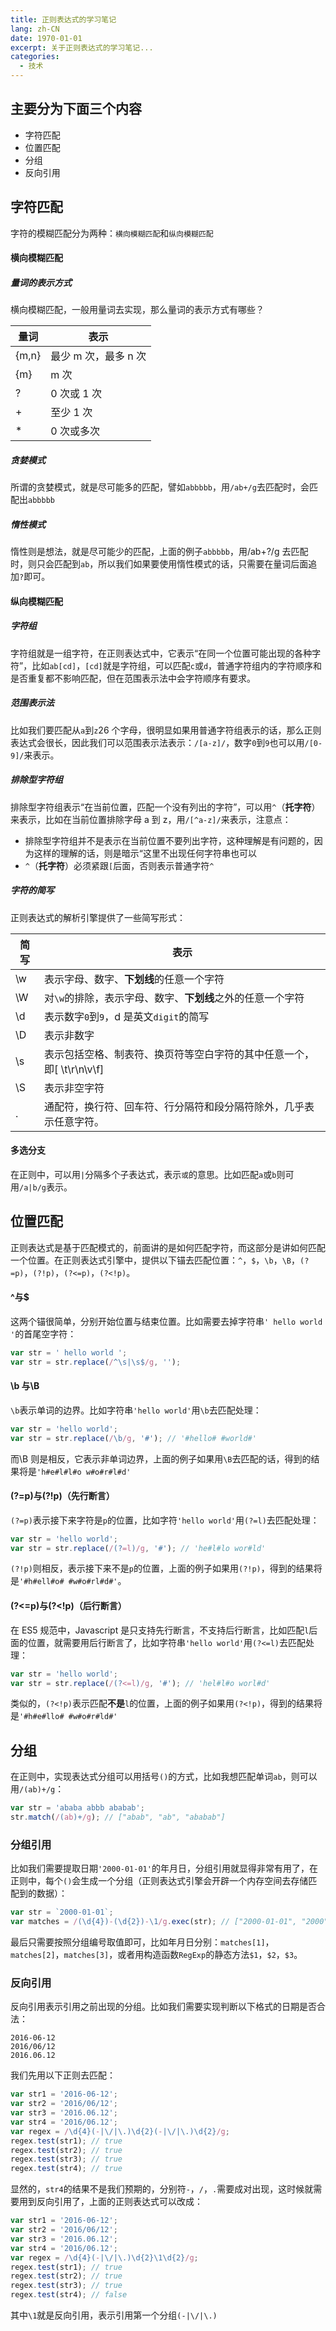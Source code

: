 ```yaml
---
title: 正则表达式的学习笔记
lang: zh-CN
date: 1970-01-01
excerpt: 关于正则表达式的学习笔记...
categories:
  - 技术
---
```


## 主要分为下面三个内容

- 字符匹配
- 位置匹配
- 分组
- 反向引用

## 字符匹配

字符的模糊匹配分为两种：`横向模糊匹配`和`纵向模糊匹配`

#### 横向模糊匹配

##### 量词的表示方式

横向模糊匹配，一般用量词去实现，那么量词的表示方式有哪些？

| 量词  | 表示                 |
| ----- | -------------------- |
| {m,n} | 最少 m 次，最多 n 次 |
| {m}   | m 次                 |
| ?     | 0 次或 1 次          |
| +     | 至少 1 次            |
| \*    | 0 次或多次           |

##### 贪婪模式

所谓的贪婪模式，就是尽可能多的匹配，譬如`abbbbb`，用`/ab+/g`去匹配时，会匹配出`abbbbb`

##### 惰性模式

惰性则是想法，就是尽可能少的匹配，上面的例子`abbbbb`，用/ab+?/g 去匹配时，则只会匹配到`ab`，所以我们如果要使用惰性模式的话，只需要在量词后面追加`?`即可。

#### 纵向模糊匹配

##### 字符组

字符组就是一组字符，在正则表达式中，它表示“在同一个位置可能出现的各种字符”，比如`ab[cd]`，`[cd]`就是字符组，可以匹配`c`或`d`，普通字符组内的字符顺序和是否重复都不影响匹配，但在范围表示法中会字符顺序有要求。

##### 范围表示法

比如我们要匹配从`a`到`z`26 个字母，很明显如果用普通字符组表示的话，那么正则表达式会很长，因此我们可以范围表示法表示：`/[a-z]/`，数字`0`到`9`也可以用`/[0-9]/`来表示。

##### 排除型字符组

排除型字符组表示“在当前位置，匹配一个没有列出的字符”，可以用`^`（**托字符**）来表示，比如在当前位置排除字母 a 到 z，用`/[^a-z]/`来表示，注意点：

- 排除型字符组并不是表示在当前位置不要列出字符，这种理解是有问题的，因为这样的理解的话，则是暗示“这里不出现任何字符串也可以
- `^`（**托字符**）必须紧跟`[`后面，否则表示普通字符`^`

##### 字符的简写

正则表达式的解析引擎提供了一些简写形式：

| 简写 | 表示                                                                  |
| ---- | --------------------------------------------------------------------- |
| \w   | 表示字母、数字、**下划线**的任意一个字符                              |
| \W   | 对`\w`的排除，表示字母、数字、**下划线**之外的任意一个字符            |
| \d   | 表示数字`0`到`9`，d 是英文`digit`的简写                               |
| \D   | 表示非数字                                                            |
| \s   | 表示包括空格、制表符、换页符等空白字符的其中任意一个，即[ \t\r\n\v\f] |
| \S   | 表示非空字符                                                          |
| .    | 通配符，换行符、回车符、行分隔符和段分隔符除外，几乎表示任意字符。    |

#### 多选分支

在正则中，可以用`|`分隔多个子表达式，表示`或`的意思。比如匹配`a`或`b`则可用`/a|b/g`表示。

## 位置匹配

正则表达式是基于匹配模式的，前面讲的是如何匹配字符，而这部分是讲如何匹配一个位置。在正则表达式引擎中，提供以下锚去匹配位置：`^`，`$`，`\b`，`\B`，`(?=p)`，`(?!p)`，`(?<=p)`，`(?<!p)`。

#### ^与$

这两个锚很简单，分别开始位置与结束位置。比如需要去掉字符串`' hello world '`的首尾空字符：

```js
var str = ' hello world ';
var str = str.replace(/^\s|\s$/g, '');
```

#### \b 与\B

`\b`表示单词的边界。比如字符串`'hello world'`用`\b`去匹配处理：

```js
var str = 'hello world';
var str = str.replace(/\b/g, '#'); // '#hello# #world#'
```

而\B 则是相反，它表示非单词边界，上面的例子如果用`\B`去匹配的话，得到的结果将是`'h#e#l#l#o w#o#r#l#d'`

#### (?=p)与(?!p)（先行断言）

`(?=p)`表示接下来字符是`p`的位置，比如字符`'hello world'`用`(?=l)`去匹配处理：

```js
var str = 'hello world';
var str = str.replace(/(?=l)/g, '#'); // 'he#l#lo wor#ld'
```

`(?!p)`则相反，表示接下来不是`p`的位置，上面的例子如果用`(?!p)`，得到的结果将是`'#h#ell#o# #w#o#rl#d#'`。

#### (?<=p)与(?<!p)（后行断言）

在 ES5 规范中，Javascript 是只支持先行断言，不支持后行断言，比如匹配`l`后面的位置，就需要用后行断言了，比如字符串`'hello world'`用`(?<=l)`去匹配处理：

```js
var str = 'hello world';
var str = str.replace(/(?<=l)/g, '#'); // 'hel#l#o worl#d'
```

类似的，`(?<!p)`表示匹配**不是**`l`的位置，上面的例子如果用`(?<!p)`，得到的结果将是`'#h#e#llo# #w#o#r#ld#'`

## 分组

在正则中，实现表达式分组可以用括号`()`的方式，比如我想匹配单词`ab`，则可以用`/(ab)+/g`：

```js
var str = 'ababa abbb ababab';
str.match(/(ab)+/g); // ["abab", "ab", "ababab"]
```

### 分组引用

比如我们需要提取日期`'2000-01-01'`的年月日，分组引用就显得非常有用了，在正则中，每个`()`会生成一个分组（正则表达式引擎会开辟一个内存空间去存储匹配到的数据）：

```js
var str = `2000-01-01`;
var matches = /(\d{4})-(\d{2})-\1/g.exec(str); // ["2000-01-01", "2000", "01", "01"]
```

最后只需要按照分组编号取值即可，比如年月日分别：`matches[1]`，`matches[2]`，`matches[3]`，或者用构造函数`RegExp`的静态方法`$1`，`$2`，`$3`。

### 反向引用

反向引用表示引用之前出现的分组。比如我们需要实现判断以下格式的日期是否合法：

```
2016-06-12
2016/06/12
2016.06.12
```

我们先用以下正则去匹配：

```js
var str1 = '2016-06-12';
var str2 = '2016/06/12';
var str3 = '2016.06.12';
var str4 = '2016/06.12';
var regex = /\d{4}(-|\/|\.)\d{2}(-|\/|\.)\d{2}/g;
regex.test(str1); // true
regex.test(str2); // true
regex.test(str3); // true
regex.test(str4); // true
```

显然的，`str4`的结果不是我们预期的，分别符`-`，`/`，`.`需要成对出现，这时候就需要用到反向引用了，上面的正则表达式可以改成：

```js
var str1 = '2016-06-12';
var str2 = '2016/06/12';
var str3 = '2016.06.12';
var str4 = '2016/06.12';
var regex = /\d{4}(-|\/|\.)\d{2}\1\d{2}/g;
regex.test(str1); // true
regex.test(str2); // true
regex.test(str3); // true
regex.test(str4); // false
```

其中`\1`就是反向引用，表示引用第一个分组`(-|\/|\.)`
